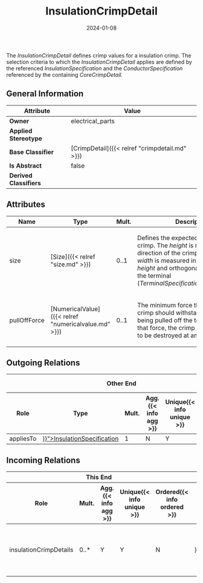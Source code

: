 ﻿---
title: InsulationCrimpDetail
toc: false
type: specs
date: "2024-01-08"
draft: false
specification: VEC
version: 2.1.0
documentType: "Recommendation"
elementType: Class
classes:
  - InsulationCrimpDetail
menu_name: vec-2.1.0
---
<p> The <i>InsulationCrimpDetail</i><i> </i>defines crimp values for a insulation crimp. The selection criteria to which the <i>InsulationCrimpDetail</i><i> </i>applies are defined by the referenced <i>InsulationSpecification</i> and the <i>ConductorSpecification</i> referenced by the containing <i>CoreCrimpDetail.</i>      </p>

## General Information

| Attribute               | Value |
|-------------------------|-------|
| **Owner**               | electrical_parts |
| **Applied Stereotype**  |   |
| **Base Classifier**     | [CrimpDetail]({{< relref "crimpdetail.md" >}})<br/>  |
| **Is Abstract**         | false |
| **Derived Classifiers** |   |

## Attributes
|  Name  |  Type  |  Mult.  |  Description  |  Owning Classifier  |
|--------|--------|---------|---------------|--------------|
|size| [Size]({{< relref "size.md" >}}) | 0..1 | <p> Defines the expected size of the crimp. The <i>height</i> is measured in direction of the crimp opening. The <i>width</i> is measured in orthogonal to the <i>height</i> and orthogonal to main axis of the terminal (<i>TerminalSpecification.OverallLength</i>).      </p> | [CrimpDetail]({{< relref "crimpdetail.md" >}}) |
|pullOffForce| [NumericalValue]({{< relref "numericalvalue.md" >}}) | 0..1 | <p> The minimum force that the completed crimp should withstand when wire is being pulled off the terminal. Above that force, the crimp can be expected to be destroyed at any time.      </p> | [InsulationCrimpDetail]({{< relref "insulationcrimpdetail.md" >}}) |

## Outgoing Relations
<table>
    <thead>
        <tr>
           <th colspan="6">Other End</th>
           <th colspan="1">This End</th>
           <th colspan="1">General</th>
        </tr>
        <tr>
           <th>Role</th>
           <th>Type</th>
           <th>Mult.</th>
           <th>Agg.{{< info agg >}}</th>
           <th>Unique{{< info unique >}}</th>
           <th>Ordered{{< info ordered >}}</th>
           <th>Mult.</th>
           <th>Description</th>
        </tr>
    <thead>
    <tbody>
    <tr>
        <td>appliesTo</td>
        <td><a href="{{< relref "insulationspecification.md" >}}">InsulationSpecification</a></td>
        <td>1</td>
        <td>N</td>
        <td>Y</td>
        <td>N</td>
        <td></td>
        <td></td>
    </tr>
    </tbody>
</table>

##  Incoming Relations
<table>
    <thead>
        <tr>
           <th colspan="5">This End</th>
           <th colspan="2">Other End</th>
           <th colspan="1">General</th>
        </tr>
        <tr>
           <th>Role</th>
           <th>Mult.</th>
           <th>Agg.{{< info agg >}}</th>
           <th>Unique{{< info unique >}}</th>
           <th>Ordered{{< info ordered >}}</th>
           <th>Type</th>
           <th>Mult.</th>
           <th>Description</th>
        </tr>
    <thead>
    <tbody>
    <tr>
        <td>insulationCrimpDetails</td>
        <td>0..*</td>
        <td>Y</td>
        <td>Y</td>
        <td>N</td>
        <td><a href="{{< relref "corecrimpdetail.md" >}}">CoreCrimpDetail</a></td>
        <td>1</td>
        <td><p> Defines the different <i>InsulationCrimpDetails </i>that are valid combinations for this <i>CoreCrimpDetail.</i>      </p></td>
    </tr>
    </tbody>
</table>



